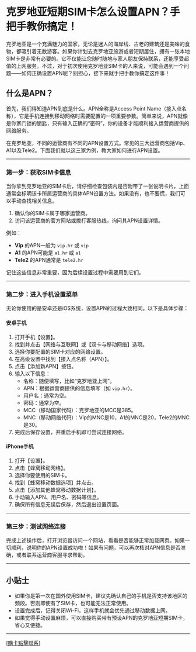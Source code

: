 # 克罗地亚短期SIM卡怎么设置APN？手把手教你搞定！

克罗地亚是一个充满魅力的国家，无论是迷人的海岸线、古老的建筑还是美味的食物，都吸引着无数游客。如果你计划去克罗地亚旅游或者短期居住，拥有一张本地SIM卡是非常有必要的。它不仅能让您随时随地与家人朋友保持联系，还能享受超值的上网服务。不过，对于初次使用克罗地亚SIM卡的人来说，可能会遇到一个问题——如何正确设置APN呢？别担心，接下来就手把手教你搞定这件事！

## 什么是APN？

首先，我们得知道APN到底是什么。APN全称是Access Point Name（接入点名称），它是手机连接到移动网络时需要配置的一项重要参数。简单来说，APN就像是你家门锁的钥匙，只有输入正确的“密码”，你的设备才能顺利接入运营商提供的网络服务。

在克罗地亚，不同的运营商有不同的APN设置方式。常见的三大运营商包括Vip、A1以及Tele2。下面我们就以这三家为例，教大家如何进行APN设置。

---

### **第一步：获取SIM卡信息**
当你拿到克罗地亚的SIM卡后，请仔细检查包装内是否附带了一张说明卡片，上面通常会标明该卡所属运营商的具体APN设置方法。如果没有，也不要慌，我们可以手动查找相关信息。

1. 确认你的SIM卡属于哪家运营商。
2. 访问该运营商的官方网站或拨打客服热线，询问其APN设置详情。

例如：
- **Vip** 的APN一般为 `vip.hr` 或 `vip`
- **A1** 的APN可能是 `a1.hr` 或 `a1`
- **Tele2** 的APN通常是 `tele2.hr`

记住这些信息非常重要，因为后续设置过程中需要用到它们。

---

### **第二步：进入手机设置菜单**
无论你使用的是安卓还是iOS系统，设置APN的过程大致相同。以下是具体步骤：

#### **安卓手机**
1. 打开手机【设置】。
2. 找到并点击【网络与互联网】或【双卡与移动网络】选项。
3. 选择你要配置的SIM卡对应的网络设置。
4. 在高级设置中找到【接入点名称（APN）】。
5. 点击【添加新APN】按钮。
6. 输入以下信息：
   - 名称：随便填写，比如“克罗地亚上网”。
   - APN：根据运营商提供的信息填写（如 `vip.hr`）。
   - 用户名：通常为空。
   - 密码：通常为空。
   - MCC（移动国家代码）：克罗地亚的MCC是385。
   - MNC（移动网络代码）：Vip的MNC是10，A1的MNC是20，Tele2的MNC是30。
7. 完成后保存设置，并重启手机即可尝试连接网络。

#### **iPhone手机**
1. 打开【设置】。
2. 点击【蜂窝移动网络】。
3. 选择你要使用的SIM卡。
4. 找到【蜂窝移动数据选项】并点击。
5. 点击【添加其他蜂窝移动数据计划】。
6. 手动输入APN、用户名、密码等信息。
7. 确保所有信息无误后保存，然后退出设置页面。

---

### **第三步：测试网络连接**
完成上述操作后，打开浏览器访问一个网站，看看是否能够正常加载网页。如果一切顺利，说明你的APN设置成功啦！如果有问题，可以再次核对APN信息是否准确，或者联系运营商客服寻求帮助。

---

## 小贴士
- 如果你是第一次在国外使用SIM卡，建议先确认自己的手机是否支持该地区的频段。否则即使有了SIM卡，也可能无法正常使用。
- 设置完成后，记得关闭Wi-Fi，这样手机就会优先通过移动数据上网。
- 如果觉得手动设置麻烦，可以直接购买带有预设APN的克罗地亚短期SIM卡，省心又便捷。

---

[[購卡點擊聯系](https://t.me/s/esim1088)]